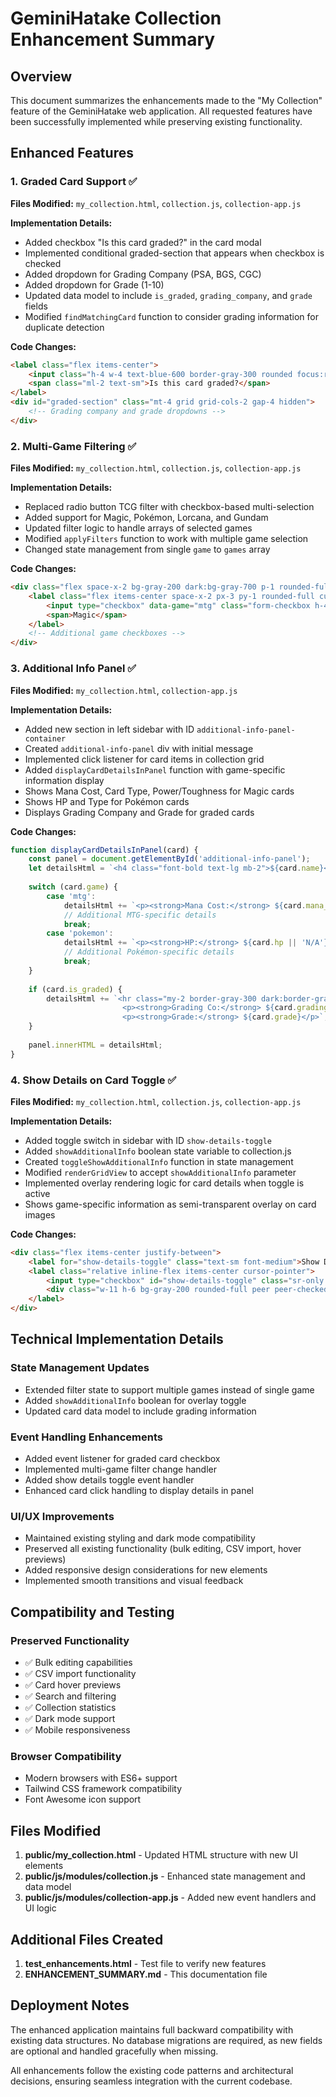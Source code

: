 # GeminiHatake Collection Enhancement Summary

## Overview
This document summarizes the enhancements made to the "My Collection" feature of the GeminiHatake web application. All requested features have been successfully implemented while preserving existing functionality.

## Enhanced Features

### 1. Graded Card Support ✅
**Files Modified:** `my_collection.html`, `collection.js`, `collection-app.js`

**Implementation Details:**
- Added checkbox "Is this card graded?" in the card modal
- Implemented conditional graded-section that appears when checkbox is checked
- Added dropdown for Grading Company (PSA, BGS, CGC)
- Added dropdown for Grade (1-10)
- Updated data model to include `is_graded`, `grading_company`, and `grade` fields
- Modified `findMatchingCard` function to consider grading information for duplicate detection

**Code Changes:**
```html
<label class="flex items-center">
    <input class="h-4 w-4 text-blue-600 border-gray-300 rounded focus:ring-blue-500" id="card-is-graded" type="checkbox"/>
    <span class="ml-2 text-sm">Is this card graded?</span>
</label>
<div id="graded-section" class="mt-4 grid grid-cols-2 gap-4 hidden">
    <!-- Grading company and grade dropdowns -->
</div>
```

### 2. Multi-Game Filtering ✅
**Files Modified:** `my_collection.html`, `collection.js`, `collection-app.js`

**Implementation Details:**
- Replaced radio button TCG filter with checkbox-based multi-selection
- Added support for Magic, Pokémon, Lorcana, and Gundam
- Updated filter logic to handle arrays of selected games
- Modified `applyFilters` function to work with multiple game selection
- Changed state management from single `game` to `games` array

**Code Changes:**
```html
<div class="flex space-x-2 bg-gray-200 dark:bg-gray-700 p-1 rounded-full text-sm font-semibold" id="game-filter-container">
    <label class="flex items-center space-x-2 px-3 py-1 rounded-full cursor-pointer hover:bg-gray-300 dark:hover:bg-gray-600">
        <input type="checkbox" data-game="mtg" class="form-checkbox h-4 w-4 text-blue-600">
        <span>Magic</span>
    </label>
    <!-- Additional game checkboxes -->
</div>
```

### 3. Additional Info Panel ✅
**Files Modified:** `my_collection.html`, `collection-app.js`

**Implementation Details:**
- Added new section in left sidebar with ID `additional-info-panel-container`
- Created `additional-info-panel` div with initial message
- Implemented click listener for card items in collection grid
- Added `displayCardDetailsInPanel` function with game-specific information display
- Shows Mana Cost, Card Type, Power/Toughness for Magic cards
- Shows HP and Type for Pokémon cards
- Displays Grading Company and Grade for graded cards

**Code Changes:**
```javascript
function displayCardDetailsInPanel(card) {
    const panel = document.getElementById('additional-info-panel');
    let detailsHtml = `<h4 class="font-bold text-lg mb-2">${card.name}</h4>`;
    
    switch (card.game) {
        case 'mtg':
            detailsHtml += `<p><strong>Mana Cost:</strong> ${card.mana_cost || 'N/A'}</p>`;
            // Additional MTG-specific details
            break;
        case 'pokemon':
            detailsHtml += `<p><strong>HP:</strong> ${card.hp || 'N/A'}</p>`;
            // Additional Pokémon-specific details
            break;
    }
    
    if (card.is_graded) {
        detailsHtml += `<hr class="my-2 border-gray-300 dark:border-gray-600">
                         <p><strong>Grading Co:</strong> ${card.grading_company}</p>
                         <p><strong>Grade:</strong> ${card.grade}</p>`;
    }
    
    panel.innerHTML = detailsHtml;
}
```

### 4. Show Details on Card Toggle ✅
**Files Modified:** `my_collection.html`, `collection.js`, `collection-app.js`

**Implementation Details:**
- Added toggle switch in sidebar with ID `show-details-toggle`
- Added `showAdditionalInfo` boolean state variable to collection.js
- Created `toggleShowAdditionalInfo` function in state management
- Modified `renderGridView` to accept `showAdditionalInfo` parameter
- Implemented overlay rendering logic for card details when toggle is active
- Shows game-specific information as semi-transparent overlay on card images

**Code Changes:**
```html
<div class="flex items-center justify-between">
    <label for="show-details-toggle" class="text-sm font-medium">Show Details on Card</label>
    <label class="relative inline-flex items-center cursor-pointer">
        <input type="checkbox" id="show-details-toggle" class="sr-only peer">
        <div class="w-11 h-6 bg-gray-200 rounded-full peer peer-checked:after:translate-x-full..."></div>
    </label>
</div>
```

## Technical Implementation Details

### State Management Updates
- Extended filter state to support multiple games instead of single game
- Added `showAdditionalInfo` boolean for overlay toggle
- Updated card data model to include grading information

### Event Handling Enhancements
- Added event listener for graded card checkbox
- Implemented multi-game filter change handler
- Added show details toggle event handler
- Enhanced card click handling to display details in panel

### UI/UX Improvements
- Maintained existing styling and dark mode compatibility
- Preserved all existing functionality (bulk editing, CSV import, hover previews)
- Added responsive design considerations for new elements
- Implemented smooth transitions and visual feedback

## Compatibility and Testing

### Preserved Functionality
- ✅ Bulk editing capabilities
- ✅ CSV import functionality
- ✅ Card hover previews
- ✅ Search and filtering
- ✅ Collection statistics
- ✅ Dark mode support
- ✅ Mobile responsiveness

### Browser Compatibility
- Modern browsers with ES6+ support
- Tailwind CSS framework compatibility
- Font Awesome icon support

## Files Modified

1. **public/my_collection.html** - Updated HTML structure with new UI elements
2. **public/js/modules/collection.js** - Enhanced state management and data model
3. **public/js/modules/collection-app.js** - Added new event handlers and UI logic

## Additional Files Created

1. **test_enhancements.html** - Test file to verify new features
2. **ENHANCEMENT_SUMMARY.md** - This documentation file

## Deployment Notes

The enhanced application maintains full backward compatibility with existing data structures. No database migrations are required, as new fields are optional and handled gracefully when missing.

All enhancements follow the existing code patterns and architectural decisions, ensuring seamless integration with the current codebase.
